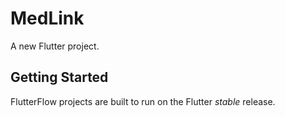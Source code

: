 # MedLink

A new Flutter project.

## Getting Started

FlutterFlow projects are built to run on the Flutter _stable_ release.
